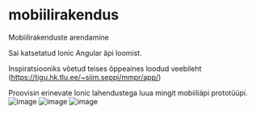 # mobiilirakendus
Mobiilirakenduste arendamine

Sai katsetatud Ionic Angular äpi loomist. 

Inspiratsiooniks võetud teises õppeaines loodud veebileht (https://tigu.hk.tlu.ee/~siim.seppi/mmpr/app/) 

Proovisin erinevate Ionic lahendustega luua mingit mobiiliäpi prototüüpi.
![image](https://user-images.githubusercontent.com/80106964/173255379-bfc73d39-ecc9-4d64-a0e5-271fe9ec8773.png)
![image](https://user-images.githubusercontent.com/80106964/173255387-2cc5f8c0-00a0-409b-8821-6bc4586026ff.png)
![image](https://user-images.githubusercontent.com/80106964/173255394-469bb849-620d-426d-9440-b1d0c368a9a0.png)
